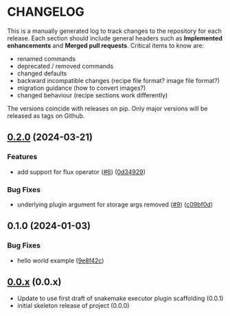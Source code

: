 # CHANGELOG

This is a manually generated log to track changes to the repository for each release.
Each section should include general headers such as **Implemented enhancements**
and **Merged pull requests**. Critical items to know are:

 - renamed commands
 - deprecated / removed commands
 - changed defaults
 - backward incompatible changes (recipe file format? image file format?)
 - migration guidance (how to convert images?)
 - changed behaviour (recipe sections work differently)

The versions coincide with releases on pip. Only major versions will be released as tags on Github.

## [0.2.0](https://github.com/snakemake/snakemake-executor-plugin-kueue/compare/v0.1.0...v0.2.0) (2024-03-21)


### Features

* add support for flux operator ([#6](https://github.com/snakemake/snakemake-executor-plugin-kueue/issues/6)) ([0d34929](https://github.com/snakemake/snakemake-executor-plugin-kueue/commit/0d34929efee17a2b8f2936f7683201644879d073))


### Bug Fixes

* underlying plugin argument for storage args removed ([#9](https://github.com/snakemake/snakemake-executor-plugin-kueue/issues/9)) ([c09bf0d](https://github.com/snakemake/snakemake-executor-plugin-kueue/commit/c09bf0d31992bb97f966b28baadf39882481e9cb))

## 0.1.0 (2024-01-03)


### Bug Fixes

* hello world example ([9e8f42c](https://github.com/snakemake/snakemake-executor-plugin-kueue/commit/9e8f42cfeb2b0c494196b6c700b0f4dbba8a1f15))

## [0.0.x](https://github.com/snakemake/snakemake-executor-kueue/tree/main) (0.0.x)
 - Update to use first draft of snakemake executor plugin scaffolding (0.0.1)
 - initial skeleton release of project (0.0.0)

